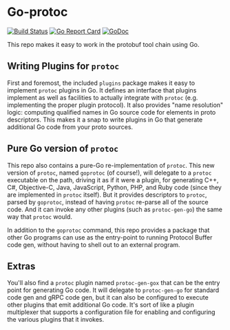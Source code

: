 # Go-protoc
[![Build Status](https://circleci.com/gh/jhump/goprotoc/tree/master.svg?style=svg)](https://circleci.com/gh/jhump/goprotoc/tree/master)
[![Go Report Card](https://goreportcard.com/badge/github.com/jhump/goprotoc)](https://goreportcard.com/report/github.com/jhump/goprotoc)
[![GoDoc](https://godoc.org/github.com/jhump/goprotoc/plugins?status.svg)](https://godoc.org/github.com/jhump/goprotoc/plugins)

This repo makes it easy to work in the protobuf tool chain using Go. 

## Writing Plugins for `protoc`
First and foremost, the included `plugins` package makes it easy to implement `protoc` plugins in Go. It defines
an interface that plugins implement as well as facilities to actually integrate with `protoc` (e.g. implementing
the proper plugin protocol). It also provides "name resolution" logic: computing qualified names in Go source
code for elements in proto descriptors. This makes it a snap to write plugins in Go that generate additional Go
code from your proto sources.

## Pure Go version of `protoc`
This repo also contains a pure-Go re-implementation of `protoc`. This new version of `protoc`, named `goprotoc`
(of course!), will delegate to a `protoc` executable on the path, driving it as if it were a plugin, for generating
C++, C#, Objective-C, Java, JavaScript, Python, PHP, and Ruby code (since they are implemented in `protoc` itself).
But it provides descriptors to `protoc`, parsed by `goprotoc`, instead of having `protoc` re-parse all of the source
code. And it can invoke any other plugins (such as `protoc-gen-go`) the same way that `protoc` would.

In addition to the `goprotoc` command, this repo provides a package that other Go programs can use as the
entry-point to running Protocol Buffer code gen, without having to shell out to an external program.

## Extras
You'll also find a `protoc` plugin named `protoc-gen-gox` that can be the entry point for generating Go code. It
will delegate to `protoc-gen-go` for standard code gen and gRPC code gen, but it can also be configured to execute
other plugins that emit additional Go code. It's sort of like a plugin multiplexer that supports a configuration
file for enabling and configuring the various plugins that it invokes.
